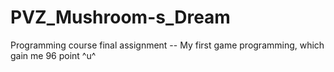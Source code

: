 # PVZ_Mushroom-s_Dream
Programming course final assignment -- My first game programming, which gain me 96 point ^u^ 
